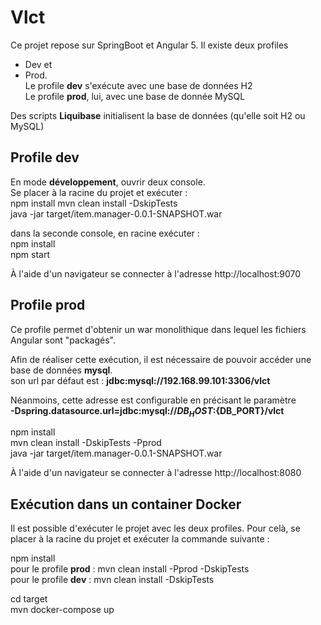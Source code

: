 # Vlct

Ce projet repose sur SpringBoot et Angular 5. Il existe deux profiles  
- Dev et  
- Prod.  
Le profile **dev** s'exécute avec une base de données H2  
Le profile **prod**, lui, avec une base de donnée MySQL  

Des scripts **Liquibase** initialisent la base de données (qu'elle soit H2 ou MySQL)  

## Profile dev

En mode **développement**, ouvrir deux console.  
Se placer à la racine du projet et exécuter :  
npm install
mvn clean install -DskipTests  
java -jar target/item.manager-0.0.1-SNAPSHOT.war  

dans la seconde console, en racine exécuter :   
npm install  
npm start  

À l'aide d'un navigateur se connecter à l'adresse http://localhost:9070

## Profile prod

Ce profile permet d'obtenir un war monolithique dans lequel les fichiers Angular sont "packagés".  

Afin de réaliser cette exécution, il est nécessaire de pouvoir accéder une base de données **mysql**.  
son url par défaut est : **jdbc:mysql://192.168.99.101:3306/vlct** 

Néanmoins, cette adresse est configurable en précisant le paramètre  
**-Dspring.datasource.url=jdbc:mysql://${DB_HOST}:${DB_PORT}/vlct**

npm install  
mvn clean install -DskipTests -Pprod  
java -jar target/item.manager-0.0.1-SNAPSHOT.war  

À l'aide d'un navigateur se connecter à l'adresse http://localhost:8080

## Exécution dans un container Docker
Il est possible d'exécuter le projet avec les deux profiles. 
Pour celà, se placer à la racine du projet et exécuter la commande suivante :  

npm install  
pour le profile **prod** : mvn clean install -Pprod -DskipTests  
pour le profile **dev** : mvn clean install -DskipTests  

cd target  
mvn docker-compose up

